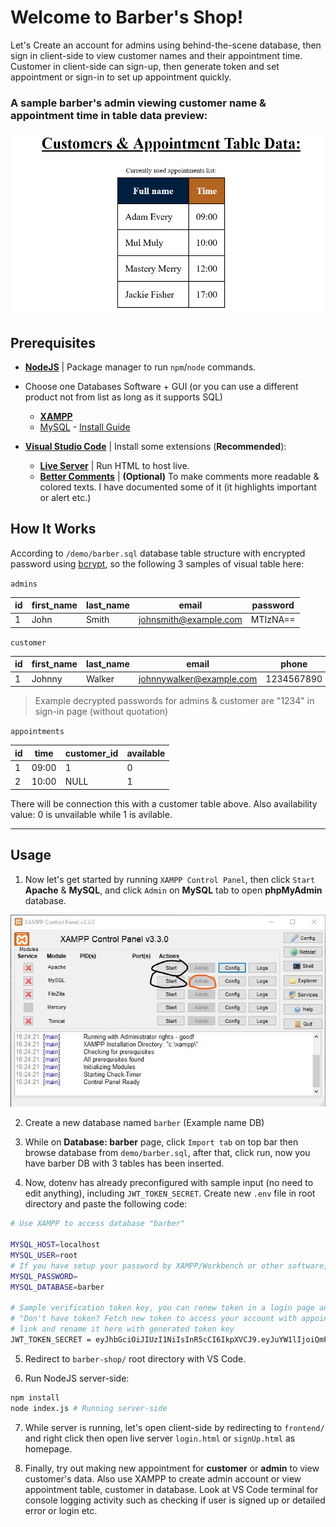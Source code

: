# Welcome to Barber's Shop!

Let's Create an account for admins using behind-the-scene database, then sign in client-side to view customer names and their appointment time. Customer in client-side can sign-up, then generate token and set appointment or sign-in to set up appointment quickly.

### A sample barber's admin viewing customer name & appointment time in table data preview:

![Barber Shop](demo/demo_barber-shop.png)

## Prerequisites

* **[NodeJS](https://nodejs.org/en/)** | Package manager to run `npm`/`node` commands.

* Choose one Databases Software + GUI (or you can use a different product not from list as long as it supports SQL)

  * **[XAMPP](https://www.apachefriends.org/index.html)**
  * [MySQL](https://dev.mysql.com/downloads/installer/) - [Install Guide](https://www.onlinetutorialspoint.com/mysql/install-mysql-on-windows-10-step-by-step.html)

* **[Visual Studio Code](https://code.visualstudio.com/)** | Install some extensions (**Recommended**):
  * **[Live Server](https://marketplace.visualstudio.com/items?itemName=ritwickdey.LiveServer)** | Run HTML to host live.
  * **[Better Comments](https://marketplace.visualstudio.com/items?itemName=aaron-bond.better-comments)** | **(Optional)** To make comments more readable & colored texts. I have documented some of it (it highlights important or alert etc.)

## How It Works

According to `/demo/barber.sql` database table structure with encrypted password using [bcrypt](https://www.npmjs.com/package/bcrypt), so the following 3 samples of visual table here:

`admins`

| id | first_name | last_name | email                 | password |
|----|------------|-----------|-----------------------|----------|
| 1  | John       | Smith     | johnsmith@example.com | MTIzNA== |



`customer`

| id | first_name | last_name | email                    | phone      | password |
|----|------------|-----------|--------------------------|------------|----------|
| 1  | Johnny     | Walker    | johnnywalker@example.com | 1234567890 | @!IzNX== |

> Example decrypted passwords for admins & customer are "1234" in sign-in page (without quotation)

`appointments`


| id | time  | customer_id | available |
|----|-------|-------------|-----------|
| 1  | 09:00 | 1           | 0         |
| 2  | 10:00 | NULL        | 1         |

There will be connection this with a customer table above. Also availability value: 0 is unvailable while 1 is avilable.

---

## Usage

1. Now let's get started by running `XAMPP Control Panel`, then click `Start` **Apache** & **MySQL**, and click `Admin` on **MySQL** tab to open **phpMyAdmin** database.

![XAMPP Startup](demo/XAMPP-Startup.jpg)

2. Create a new database named `barber` (Example name DB)

3. While on **Database: barber** page, click `Import tab` on top bar then browse database from `demo/barber.sql`, after that, click run, now you have barber DB with 3 tables has been inserted.

4. Now, dotenv has already preconfigured with sample input (no need to edit anything), including `JWT_TOKEN_SECRET`. Create new `.env` file in root directory and paste the following code:

```bash
# Use XAMPP to access database "barber"

MYSQL_HOST=localhost
MYSQL_USER=root
# If you have setup your password by XAMPP/Workbench or other software, insert it here, otherwise leave it empty (no password)
MYSQL_PASSWORD=
MYSQL_DATABASE=barber

# Sample verification token key, you can renew token in a login page and click
# "Don't have token? Fetch new token to access your account with appointment!" 
# link and rename it here with generated token key
JWT_TOKEN_SECRET = eyJhbGciOiJIUzI1NiIsInR5cCI6IkpXVCJ9.eyJuYW1lIjoiQmFyYmVyIFNob3AiLCJpYXQiOjE2MzQ2Mzc1NjZ9.GNrfgLCGYfqLA8gduo3h6B5xU5SoPSgqARgq5qdnHJ0
```

5. Redirect to `barber-shop/` root directory with VS Code.

6. Run NodeJS server-side:

```bash
npm install
node index.js # Running server-side
```

7. While server is running, let's open client-side by redirecting to `frontend/` and right click then open live server `login.html` or `signUp.html` as homepage.

8. Finally, try out making new appointment for **customer** or **admin** to view customer's data. Also use XAMPP to create admin account or view appointment table, customer in database. Look at VS Code terminal for console logging activity such as checking if user is signed up or detailed error or login etc.